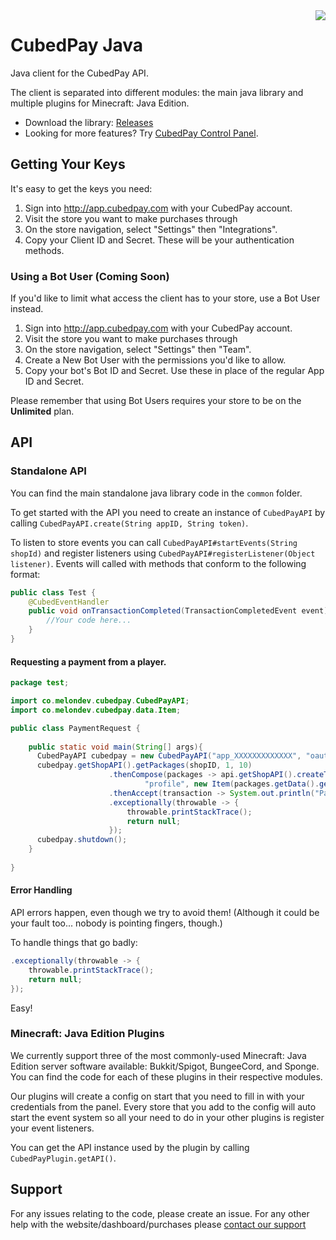 <img src="https://storage.googleapis.com/static.cubedpay.com/cubedpay_github_logo.png" align="right" />

# CubedPay Java
Java client for the CubedPay API.

The client is separated into different modules: the main java library and multiple plugins for Minecraft: Java Edition.

* Download the library: [Releases](https://github.com/MelonDevelopment/CubedPay-Java/releases)
* Looking for more features? Try [CubedPay Control Panel](https://github.com/MelonDevelopment/CubedPay-Control-Panel/releases).

## Getting Your Keys
It's easy to get the keys you need:

1. Sign into http://app.cubedpay.com with your CubedPay account.
2. Visit the store you want to make purchases through
3. On the store navigation, select "Settings" then "Integrations".
4. Copy your Client ID and Secret. These will be your authentication methods.

### Using a Bot User (Coming Soon)
If you'd like to limit what access the client has to your store, use a Bot User instead.

1. Sign into http://app.cubedpay.com with your CubedPay account.
2. Visit the store you want to make purchases through
3. On the store navigation, select "Settings" then "Team".
4. Create a New Bot User with the permissions you'd like to allow.
5. Copy your bot's Bot ID and Secret. Use these in place of the regular App ID and Secret.

Please remember that using Bot Users requires your store to be on the **Unlimited** plan.

## API
### Standalone API
You can find the main standalone java library code in the `common` folder.

To get started with the API you need to create an instance of `CubedPayAPI` by calling 
`CubedPayAPI.create(String appID, String token)`.

To listen to store events you can call `CubedPayAPI#startEvents(String shopId)` and register listeners using
`CubedPayAPI#registerListener(Object listener)`. Events will called with methods that conform to the following format:
```java
public class Test {
    @CubedEventHandler
    public void onTransactionCompleted(TransactionCompletedEvent event) {
        //Your code here...
    }
}
```

#### Requesting a payment from a player.
```java
package test;

import co.melondev.cubedpay.CubedPayAPI;
import co.melondev.cubedpay.data.Item;

public class PaymentRequest {
    
    public static void main(String[] args){
      CubedPayAPI cubedpay = new CubedPayAPI("app_XXXXXXXXXXXXX", "oauth_XXXXXXXXXXXX");
      cubedpay.getShopAPI().getPackages(shopID, 1, 10)
                      .thenCompose(packages -> api.getShopAPI().createTransaction(shopID, "user@user.com",
                              "profile", new Item(packages.getData().get(0).getId(), 1)))
                      .thenAccept(transaction -> System.out.println("Payment Url: https://app.cubedpay.com/checkout/" + transaction.getId()))
                      .exceptionally(throwable -> {
                          throwable.printStackTrace();
                          return null;
                      });
      cubedpay.shutdown();
    }
    
}
```

#### Error Handling
API errors happen, even though we try to avoid them! (Although it could be your fault too... nobody is pointing fingers, though.)

To handle things that go badly:
```java
.exceptionally(throwable -> {
    throwable.printStackTrace();
    return null;
});
```

Easy!

### Minecraft: Java Edition Plugins
We currently support three of the most commonly-used Minecraft: Java Edition server software available: Bukkit/Spigot, BungeeCord, and Sponge. You can find the code for each of these plugins in their respective modules.

Our plugins will create a config on start that you need to fill in with your credentials from the panel. Every 
store that you add to the config will auto start the event system so all your need to do in your other plugins is 
register your event listeners.

You can get the API instance used by the plugin by calling `CubedPayPlugin.getAPI()`.

## Support
For any issues relating to the code, please create an issue. For any other help with the website/dashboard/purchases 
please [contact our support](https://cubedpay.com/support)

